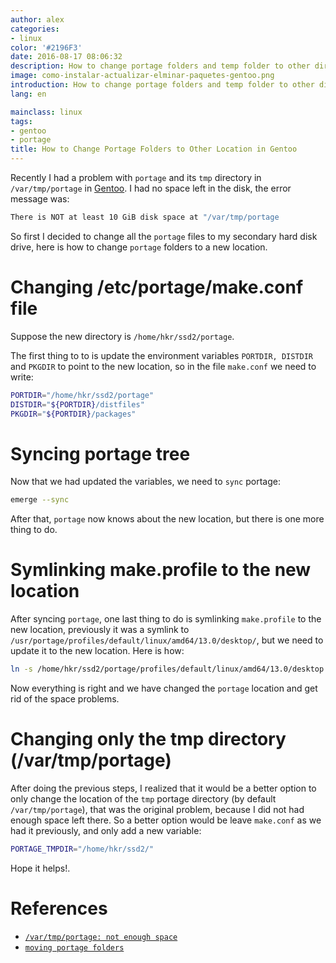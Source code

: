 ```yaml
---
author: alex
categories:
- linux
color: '#2196F3'
date: 2016-08-17 08:06:32
description: How to change portage folders and temp folder to other directory
image: como-instalar-actualizar-elminar-paquetes-gentoo.png
introduction: How to change portage folders and temp folder to other directory
lang: en

mainclass: linux
tags:
- gentoo
- portage
title: How to Change Portage Folders to Other Location in Gentoo
---
```


Recently I had a problem with `portage` and its `tmp` directory in `/var/tmp/portage` in [Gentoo](/tags/gentoo). I had no space left in the disk, the error message was:

```bash
There is NOT at least 10 GiB disk space at "/var/tmp/portage
```

So first I decided to change all the `portage` files to my secondary hard disk drive, here is how to change `portage` folders to a new location.



# Changing /etc/portage/make.conf file

<!--more--><!--ad-->

Suppose the new directory is `/home/hkr/ssd2/portage`.

The first thing to to is update the environment variables `PORTDIR, DISTDIR` and `PKGDIR` to point to the new location, so in the file `make.conf` we need to write:

```bash
PORTDIR="/home/hkr/ssd2/portage"
DISTDIR="${PORTDIR}/distfiles"
PKGDIR="${PORTDIR}/packages"
```

# Syncing portage tree

Now that we had updated the variables, we need to `sync` portage:

```bash
emerge --sync
```

After that, `portage` now knows about the new location, but there is one more thing to do.

# Symlinking make.profile to the new location

After syncing `portage`, one last thing to do is symlinking `make.profile` to the new location, previously it was a symlink to `/usr/portage/profiles/default/linux/amd64/13.0/desktop/`, but we need to update it to the new location. Here is how:

```bash
ln -s /home/hkr/ssd2/portage/profiles/default/linux/amd64/13.0/desktop /etc/portage/make.profile
```

Now everything is right and we have changed the `portage` location and get rid of the space problems.

# Changing only the tmp directory (/var/tmp/portage)

After doing the previous steps, I realized that it would be a better option to only change the location of the `tmp` portage directory (by default `/var/tmp/portage`), that was the original problem, because I did not had enough space left there. So a better option would be leave `make.conf` as we had it previously, and only add a new variable:

```bash
PORTAGE_TMPDIR="/home/hkr/ssd2/"
```

Hope it helps!.

# References

- [`/var/tmp/portage: not enough space`](https://forums.gentoo.org/viewtopic-t-774539.html "/var/tmp/portage: not enough space")
- [`moving portage folders`](https://forums.gentoo.org/viewtopic.php?t=120770 "moving portage folders [SOLVED]")
